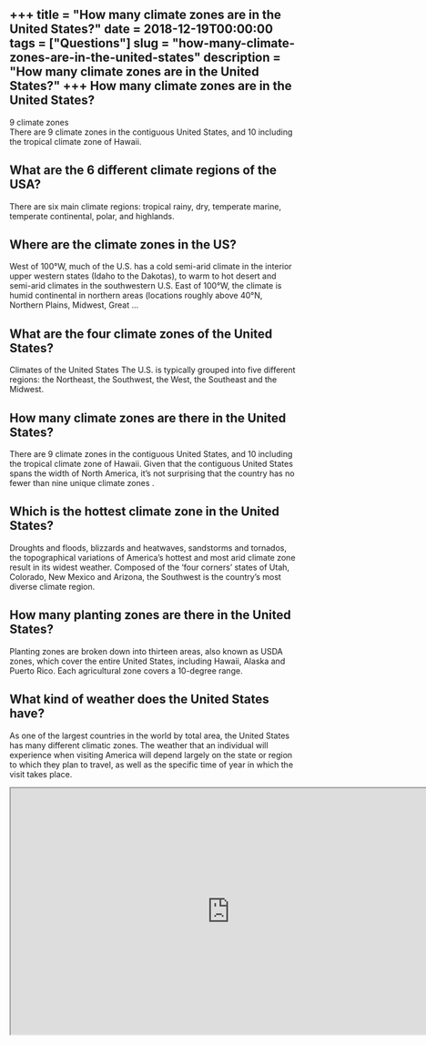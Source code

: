 +++
title = "How many climate zones are in the United States?"
date = 2018-12-19T00:00:00
tags = ["Questions"]
slug = "how-many-climate-zones-are-in-the-united-states"
description = "How many climate zones are in the United States?"
+++
How many climate zones are in the United States?
------------------------------------------------

9 climate zones  
There are 9 climate zones in the contiguous United States, and 10 including the tropical climate zone of Hawaii.

What are the 6 different climate regions of the USA?
----------------------------------------------------

There are six main climate regions: tropical rainy, dry, temperate marine, temperate continental, polar, and highlands.

Where are the climate zones in the US?
--------------------------------------

West of 100°W, much of the U.S. has a cold semi-arid climate in the interior upper western states (Idaho to the Dakotas), to warm to hot desert and semi-arid climates in the southwestern U.S. East of 100°W, the climate is humid continental in northern areas (locations roughly above 40°N, Northern Plains, Midwest, Great …

What are the four climate zones of the United States?
-----------------------------------------------------

Climates of the United States The U.S. is typically grouped into five different regions: the Northeast, the Southwest, the West, the Southeast and the Midwest.

How many climate zones are there in the United States?
------------------------------------------------------

There are 9 climate zones in the contiguous United States, and 10 including the tropical climate zone of Hawaii. Given that the contiguous United States spans the width of North America, it’s not surprising that the country has no fewer than nine unique climate zones .

Which is the hottest climate zone in the United States?
-------------------------------------------------------

Droughts and floods, blizzards and heatwaves, sandstorms and tornados, the topographical variations of America’s hottest and most arid climate zone result in its widest weather. Composed of the ‘four corners’ states of Utah, Colorado, New Mexico and Arizona, the Southwest is the country’s most diverse climate region.

How many planting zones are there in the United States?
-------------------------------------------------------

Planting zones are broken down into thirteen areas, also known as USDA zones, which cover the entire United States, including Hawaii, Alaska and Puerto Rico. Each agricultural zone covers a 10-degree range.

What kind of weather does the United States have?
-------------------------------------------------

As one of the largest countries in the world by total area, the United States has many different climatic zones. The weather that an individual will experience when visiting America will depend largely on the state or region to which they plan to travel, as well as the specific time of year in which the visit takes place.

<iframe allow="accelerometer; autoplay; clipboard-write; encrypted-media; gyroscope; picture-in-picture" allowfullscreen="" class="__youtube_prefs__  epyt-is-override  no-lazyload" data-no-lazy="1" data-origheight="433" data-origwidth="770" data-skipgform_ajax_framebjll="" height="433" id="_ytid_35010" loading="lazy" src="https://www.youtube.com/embed/41Bt4eOg6HU?enablejsapi=1&autoplay=0&cc_load_policy=0&cc_lang_pref=&iv_load_policy=1&loop=0&modestbranding=0&rel=1&fs=1&playsinline=0&autohide=2&theme=dark&color=red&controls=1&" title="YouTube player" width="770"></iframe>
